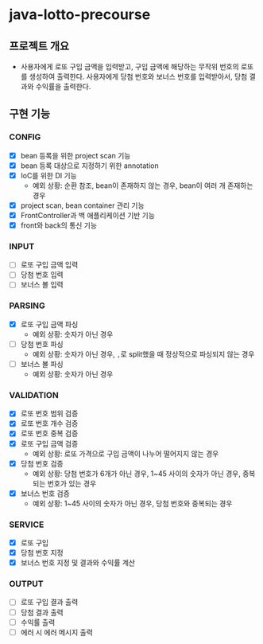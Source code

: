 # java-lotto-precourse

## 프로젝트 개요
- 사용자에게 로또 구입 금액을 입력받고, 구입 금액에 해당하는 무작위 번호의 로또를 생성하여 출력한다. 사용자에게 당첨 번호와 보너스 번호를 입력받아서, 당첨 결과와 수익률을 출력한다.

## 구현 기능

### CONFIG
- [X] bean 등록을 위한 project scan 기능
- [X] bean 등록 대상으로 지정하기 위한 annotation
- [X] IoC를 위한 DI 기능
  - 예외 상황: 순환 참조, bean이 존재하지 않는 경우, bean이 여러 개 존재하는 경우
- [X] project scan, bean container 관리 기능
- [X] FrontController과 백 애플리케이션 기반 기능
- [X] front와 back의 통신 기능

### INPUT
- [ ] 로또 구입 금액 입력
- [ ] 당첨 번호 입력
- [ ] 보너스 볼 입력

### PARSING
- [X] 로또 구입 금액 파싱
  - 예외 상황: 숫자가 아닌 경우
- [ ] 당첨 번호 파싱
  - 예외 상황: 숫자가 아닌 경우, `,`로 split했을 때 정상적으로 파싱되지 않는 경우
- [ ] 보너스 볼 파싱
  - 예외 상황: 숫자가 아닌 경우

### VALIDATION
- [X] 로또 번호 범위 검증
- [X] 로또 번호 개수 검증
- [X] 로또 번호 중복 검증
- [X] 로또 구입 금액 검증
  - 예외 상황: 로또 가격으로 구입 금액이 나누어 떨어지지 않는 경우
- [X] 당첨 번호 검증
  - 예외 상황: 당첨 번호가 6개가 아닌 경우, 1~45 사이의 숫자가 아닌 경우, 중복되는 번호가 있는 경우
- [X] 보너스 번호 검증
  - 예외 상황: 1~45 사이의 숫자가 아닌 경우, 당첨 번호와 중복되는 경우

### SERVICE
- [X] 로또 구입
- [X] 당첨 번호 지정
- [X] 보너스 번호 지정 및 결과와 수익률 계산

### OUTPUT
- [ ] 로또 구입 결과 출력
- [ ] 당첨 결과 출력
- [ ] 수익률 출력
- [ ] 에러 시 에러 메시지 출력